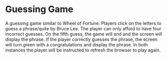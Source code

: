 # Guessing Game

A guessing game similar to Wheel of Fortune. Players click on the letters to guess a phrase/quite by Bruce Lee.
The player can only afford to have four incorrect guesses. On the fifth guess, the game will end and the screen will display the phrase. If the player
correctly guesses the phrase, the screen will turn green with a congratulations and display the phrase. In both instances the player will be instructed to refresh the browser to play again.
 
